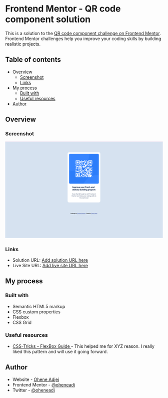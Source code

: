# Frontend Mentor - QR code component solution

This is a solution to the [QR code component challenge on Frontend Mentor](https://www.frontendmentor.io/challenges/qr-code-component-iux_sIO_H). Frontend Mentor challenges help you improve your coding skills by building realistic projects. 

## Table of contents

- [Overview](#overview)
  - [Screenshot](#screenshot)
  - [Links](#links)
- [My process](#my-process)
  - [Built with](#built-with)
  - [Useful resources](#useful-resources)
- [Author](#author)




## Overview

### Screenshot

![](./screenshot.png)


### Links

- Solution URL: [Add solution URL here](https://your-solution-url.com)
- Live Site URL: [Add live site URL here](https://your-live-site-url.com)

## My process

### Built with

- Semantic HTML5 markup
- CSS custom properties
- Flexbox
- CSS Grid


### Useful resources

- [CSS-Tricks - FlexBox Guide ](https://css-tricks.com/snippets/css/a-guide-to-flexbox/) - This helped me for XYZ reason. I really liked this pattern and will use it going forward.


## Author

- Website - [Ohene Adjei](https://oheneadjei.com)
- Frontend Mentor - [@oheneadj](https://www.frontendmentor.io/profile/oheneadj)
- Twitter - [@oheneadj](https://www.twitter.com/oheneadj)





